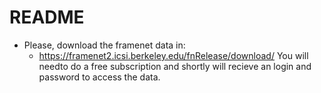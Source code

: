 # README

* Please, download the framenet data in:
   * https://framenet2.icsi.berkeley.edu/fnRelease/download/
  You will needto do a free subscription and shortly will recieve an login and password to access the data.
